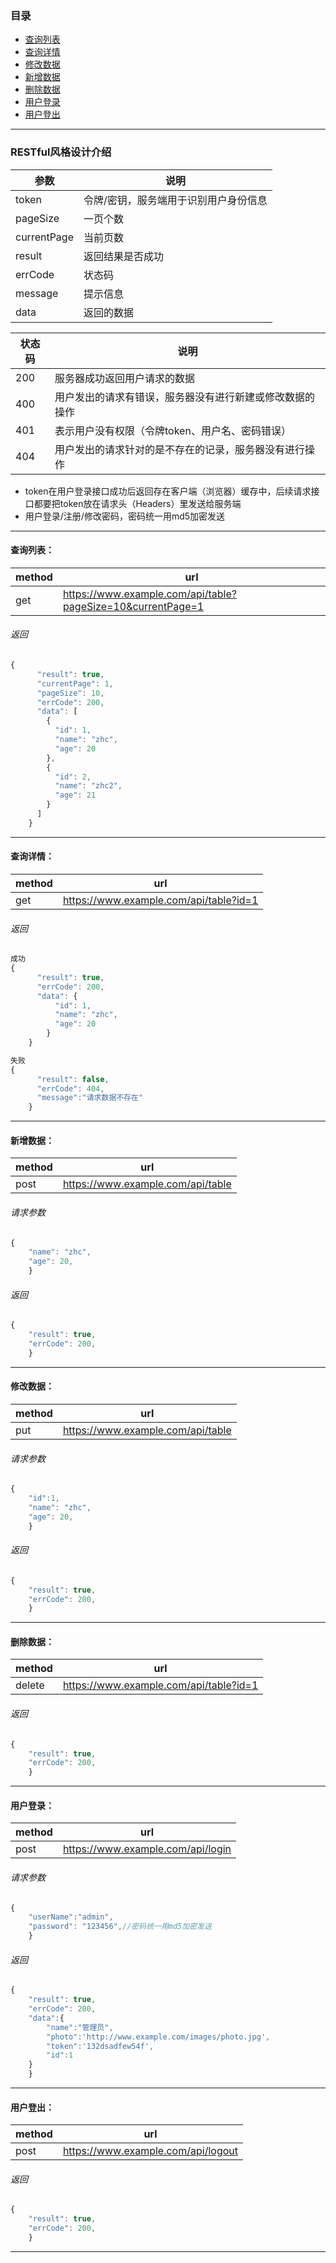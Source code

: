 ### 目录
- [查询列表](#gets)
- [查询详情](#get)
- [修改数据](#edit)
- [新增数据](#add)
- [删除数据](#delete)
- [用户登录](#login)
- [用户登出](#logout)


---


### RESTful风格设计介绍
参数 | 说明
---|---
token | 令牌/密钥，服务端用于识别用户身份信息
pageSize | 一页个数
currentPage | 当前页数
result | 返回结果是否成功
errCode | 状态码
message | 提示信息
data | 返回的数据


状态码 | 说明
---|---
200 | 服务器成功返回用户请求的数据
400 | 用户发出的请求有错误，服务器没有进行新建或修改数据的操作
401 | 表示用户没有权限（令牌token、用户名、密码错误）
404 | 用户发出的请求针对的是不存在的记录，服务器没有进行操作


- token在用户登录接口成功后返回存在客户端（浏览器）缓存中，后续请求接口都要把token放在请求头（Headers）里发送给服务端
- 用户登录/注册/修改密码，密码统一用md5加密发送
---

<span id = "gets"></span>
#### 查询列表：
method | url
---|---
get | https://www.example.com/api/table?pageSize=10&currentPage=1
###### 返回
```js
{
      "result": true,
      "currentPage": 1,
      "pageSize": 10,
      "errCode": 200,
      "data": [
        {
          "id": 1,
          "name": "zhc",
          "age": 20
        },
        {
          "id": 2,
          "name": "zhc2",
          "age": 21
        }
      ]
    }
```

---

<span id = "get"></span>
#### 查询详情：
method | url
---|---
get | https://www.example.com/api/table?id=1
###### 返回
```js
成功
{
      "result": true,
      "errCode": 200,
      "data": {
          "id": 1,
          "name": "zhc",
          "age": 20
        }
    }

失败
{
      "result": false,
      "errCode": 404,
      "message":"请求数据不存在"
    }
```

---

<span id = "add"></span>
#### 新增数据：
method | url
---|---
post | https://www.example.com/api/table
###### 请求参数
```js
{
    "name": "zhc",
    "age": 20,
    }
```
###### 返回
```js
{
    "result": true,
    "errCode": 200,
    }
```

---

<span id = "edit"></span>
#### 修改数据：
method | url
---|---
put | https://www.example.com/api/table
###### 请求参数
```js
{
    "id":1,
    "name": "zhc",
    "age": 20,
    }
```
###### 返回
```js
{
    "result": true,
    "errCode": 200,
    }
```

---

<span id = "delete"></span>
#### 删除数据：
method | url
---|---
delete | https://www.example.com/api/table?id=1
###### 返回
```js
{
    "result": true,
    "errCode": 200,
    }
```

---

<span id = "login"></span>
#### 用户登录：
method | url
---|---
post | https://www.example.com/api/login
###### 请求参数
```js
{
    "userName":"admin",
    "password": "123456",//密码统一用md5加密发送
    }
```
###### 返回
```js
{
    "result": true,
    "errCode": 200,
    "data":{
        "name":"管理员",
        "photo":'http://www.example.com/images/photo.jpg',
        "token":'132dsadfew54f',
        "id":1
    }
    }
```

---

<span id = "logout"></span>
#### 用户登出：
method | url
---|---
post | https://www.example.com/api/logout
###### 返回
```js
{
    "result": true,
    "errCode": 200,
    }
```

---


